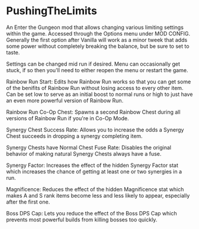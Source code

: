 # PushingTheLimits
An Enter the Gungeon mod that allows changing various limiting settings within the game.  Accessed through the Options menu under MOD CONFIG.  Generally the first option after Vanilla will work as a minor tweek that adds some power without completely breaking the balance, but be sure to set to taste.

Settings can be changed mid run if desired.  Menu can occasionally get stuck, if so then you'll need to either reopen the menu or restart the game.

Rainbow Run Start:
Edits how Rainbow Run works so that you can get some of the benifits of Rainbow Run without losing access to every other item.  Can be set low to serve as an initial boost to normal runs or high to just have an even more powerful version of Rainbow Run.

Rainbow Run Co-Op Chest:
Spawns a second Rainbow Chest during all versions of Rainbow Run if you're in Co-Op Mode.

Synergy Chest Success Rate:
Allows you to increase the odds a Synergy Chest succeeds in dropping a synergy completing item.

Synergy Chests have Normal Chest Fuse Rate:
Disables the original behavior of making natural Synergy Chests always have a fuse.

Synergy Factor:
Increases the effect of the hidden Synergy Factor stat which increases the chance of getting at least one or two synergies in a run.

Magnificence:
Reduces the effect of the hidden Magnificence stat which makes A and S rank items become less and less likely to appear, especially after the first one.

Boss DPS Cap:
Lets you reduce the effect of the Boss DPS Cap which prevents most powerful builds from killing bosses too quickly.

